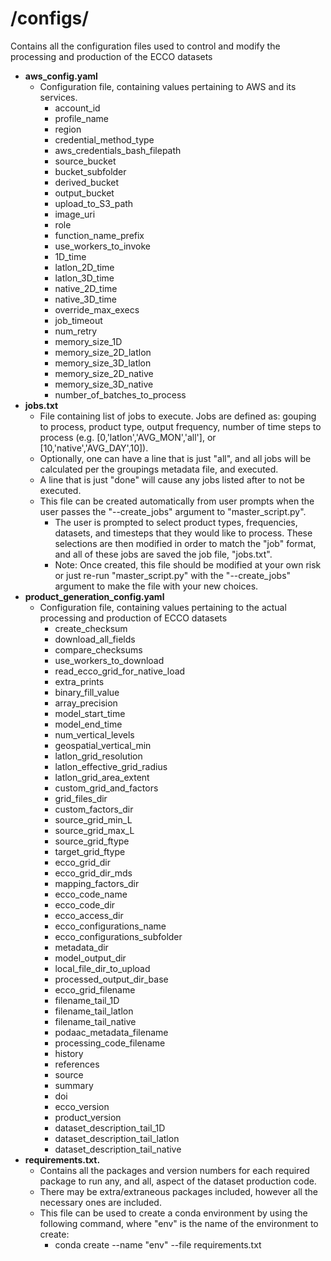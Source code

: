 # **/configs/**
Contains all the configuration files used to control and modify the processing and production of the ECCO datasets
- **aws_config.yaml**
  - Configuration file, containing values pertaining to AWS and its services.
    - account_id
    - profile_name
    - region
    - credential_method_type
    - aws_credentials_bash_filepath
    - source_bucket
    - bucket_subfolder
    - derived_bucket
    - output_bucket
    - upload_to_S3_path
    - image_uri
    - role
    - function_name_prefix
    - use_workers_to_invoke
    - 1D_time
    - latlon_2D_time
    - latlon_3D_time
    - native_2D_time
    - native_3D_time
    - override_max_execs
    - job_timeout
    - num_retry
    - memory_size_1D
    - memory_size_2D_latlon
    - memory_size_3D_latlon
    - memory_size_2D_native
    - memory_size_3D_native
    - number_of_batches_to_process
- **jobs.txt**
  - File containing list of jobs to execute. Jobs are defined as: gouping to process, product type, output frequency, number of time steps to process (e.g. [0,'latlon','AVG_MON','all'], or [10,'native','AVG_DAY',10]).
  - Optionally, one can have a line that is just "all", and all jobs will be calculated per the groupings metadata file, and executed.
  - A line that is just "done" will cause any jobs listed after to not be executed.
  - This file can be created automatically from user prompts when the user passes the "--create_jobs" argument to "master_script.py".
    - The user is prompted to select product types, frequencies, datasets, and timesteps that they would like to process. These selections are then modified in order to match the "job" format, and all of these jobs are saved the job file, "jobs.txt".
    - Note: Once created, this file should be modified at your own risk or just re-run "master_script.py" with the "--create_jobs" argument to make the file with your new choices.
- **product_generation_config.yaml**
  - Configuration file, containing values pertaining to the actual processing and production of ECCO datasets
    - create_checksum
    - download_all_fields
    - compare_checksums
    - use_workers_to_download
    - read_ecco_grid_for_native_load
    - extra_prints
    - binary_fill_value
    - array_precision
    - model_start_time
    - model_end_time
    - num_vertical_levels
    - geospatial_vertical_min
    - latlon_grid_resolution
    - latlon_effective_grid_radius
    - latlon_grid_area_extent
    - custom_grid_and_factors
    - grid_files_dir
    - custom_factors_dir
    - source_grid_min_L
    - source_grid_max_L
    - source_grid_ftype
    - target_grid_ftype
    - ecco_grid_dir
    - ecco_grid_dir_mds
    - mapping_factors_dir
    - ecco_code_name
    - ecco_code_dir
    - ecco_access_dir
    - ecco_configurations_name
    - ecco_configurations_subfolder
    - metadata_dir
    - model_output_dir
    - local_file_dir_to_upload
    - processed_output_dir_base
    - ecco_grid_filename
    - filename_tail_1D
    - filename_tail_latlon
    - filename_tail_native
    - podaac_metadata_filename
    - processing_code_filename
    - history
    - references
    - source
    - summary
    - doi
    - ecco_version
    - product_version
    - dataset_description_tail_1D
    - dataset_description_tail_latlon
    - dataset_description_tail_native
- **requirements.txt.**
  - Contains all the packages and version numbers for each required package to run any, and all, aspect of the dataset production code.
  - There may be extra/extraneous packages included, however all the necessary ones are included.
  - This file can be used to create a conda environment by using the following command, where "env" is the name of the environment to create:
    - conda create --name "env" --file requirements.txt